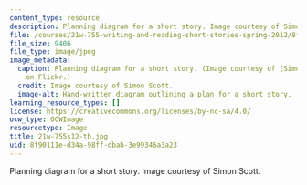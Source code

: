 ```yaml
---
content_type: resource
description: Planning diagram for a short story. Image courtesy of Simon Scott.
file: /courses/21w-755-writing-and-reading-short-stories-spring-2012/8f90111ed34a98ffdbab3e99346a3a23_21w-755s12-th.jpg
file_size: 9406
file_type: image/jpeg
image_metadata:
  caption: Planning diagram for a short story. (Image courtesy of [Simon Scott](http://www.flickr.com/photos/simonscott/132778746/)
    on Flickr.)
  credit: Image courtesy of Simon Scott.
  image-alt: Hand-written diagram outlining a plan for a short story.
learning_resource_types: []
license: https://creativecommons.org/licenses/by-nc-sa/4.0/
ocw_type: OCWImage
resourcetype: Image
title: 21w-755s12-th.jpg
uid: 8f90111e-d34a-98ff-dbab-3e99346a3a23
---
```

Planning diagram for a short story. Image courtesy of Simon Scott.